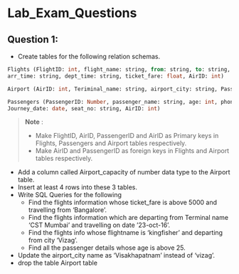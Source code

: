 # Lab_Exam_Questions

## Question 1:

- Create tables for the following relation schemas.

```sql
Flights (FlightID: int, flight_name: string, from: string, to: string,
arr_time: string, dept_time: string, ticket_fare: float, AirID: int)

Airport (AirID: int, Teriminal_name: string, airport_city: string, PassengerID: number)

Passengers (PassengerID: Number, passenger_name: string, age: int, phone_no: number,
Journey_date: date, seat_no: string, AirID: int)
```
> **Note** :
> 
> - Make FlightID, AirID, PassengerID and AirID as Primary keys in Flights, Passengers and Airport tables respectively.
> - Make AirID and PassengerID as foreign keys in Flights and Airport tables respectively.


- Add a column called Airport_capacity of number data type to the Airport table.
- Insert at least 4 rows into these 3 tables.
- Write SQL Queries for the following
  - Find the flights information whose ticket_fare is above 5000 and travelling from ‘Bangalore’.
  - Find the flights information which are departing from Terminal name ‘CST Mumbai’ and travelling on date ’23-oct-16’.
  - Find the flights info whose flightname is ‘kingfisher’ and departing from city ‘Vizag’.
  - Find all the passenger details whose age is above 25. 
- Update the airport_city name as ‘Visakhapatnam’ instead of ‘vizag’.
- drop the table Airport table
